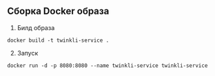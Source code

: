 ## Сборка Docker образа

1. Билд образа
```shell
docker build -t twinkli-service .
```
2. Запуск
```shell
docker run -d -p 8080:8080 --name twinkli-service twinkli-service
```
